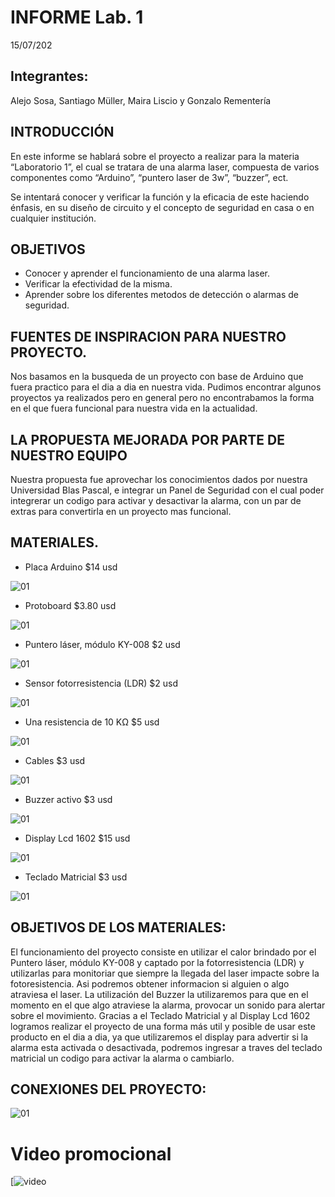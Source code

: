 # INFORME Lab. 1	
15/07/202

## Integrantes: 
Alejo Sosa, Santiago Müller, Maira Liscio y Gonzalo Rementería 

## INTRODUCCIÓN

En este informe se hablará sobre el proyecto a realizar para la materia “Laboratorio 1”, el cual se tratara de una alarma laser, compuesta de varios componentes como “Arduino”, “puntero laser de 3w”, “buzzer”, ect.

Se intentará conocer y verificar la función y la eficacia de este haciendo énfasis, en  su  diseño  de  circuito  y  el concepto de seguridad en casa o en cualquier institución.


## OBJETIVOS	
* Conocer y aprender el funcionamiento de una alarma laser.
* Verificar la efectividad de la misma.
* Aprender sobre los diferentes metodos de detección o alarmas de seguridad.	 	

## FUENTES DE INSPIRACION PARA NUESTRO PROYECTO.
Nos basamos en la busqueda de un proyecto con base de Arduino que fuera practico para el dia a dia en nuestra vida. 
Pudimos encontrar algunos proyectos ya realizados pero en general pero no encontrabamos la forma en el que fuera funcional para nuestra vida en la actualidad.

## LA PROPUESTA MEJORADA POR PARTE DE NUESTRO EQUIPO	
Nuestra propuesta fue aprovechar los conocimientos dados por nuestra Universidad Blas Pascal, e integrar un Panel de Seguridad con el cual poder integrerar un codigo para activar y desactivar la alarma, con un par de extras para convertirla en un proyecto mas funcional.

## MATERIALES.

* Placa Arduino  $14 usd

![01](Imagenes/Imagen1.png)
* Protoboard $3.80 usd

![01](Imagenes/Imagen2.png)
* Puntero láser, módulo KY-008 $2 usd
 
 ![01](Imagenes/Imagen3.png)
* Sensor fotorresistencia (LDR) $2 usd
 
 ![01](Imagenes/Imagen4.png)
* Una resistencia de 10 KΩ   $5 usd

![01](Imagenes/Imagen5.png)
* Cables  $3 usd

![01](Imagenes/Imagen6.png) 
* Buzzer activo $3 usd 

![01](Imagenes/Imagen7.png) 
* Display Lcd 1602 $15 usd

![01](Imagenes/Imagen8.png) 
* Teclado Matricial $3 usd

![01](Imagenes/Imagen9.png) 
## OBJETIVOS DE LOS MATERIALES:

El funcionamiento del proyecto consiste en utilizar el calor brindado por el Puntero láser, módulo KY-008 y captado por la  fotorresistencia (LDR) y utilizarlas para monitoriar que siempre la llegada del laser impacte sobre la fotoresistencia. Asi podremos obtener informacion si alguien o algo atraviesa el laser.
La utilización del Buzzer la utilizaremos para que en el momento en el que algo atraviese la alarma, provocar un sonido para alertar sobre el movimiento.
Gracias a el Teclado Matricial y al Display Lcd 1602 logramos realizar el proyecto de una forma más util y posible de usar este producto en el dia a dia, ya que utilizaremos el display para advertir si la alarma esta activada o desactivada, podremos ingresar a traves del teclado matricial un codigo para activar la alarma o cambiarlo.

## CONEXIONES DEL PROYECTO: 	

![01](Imagenes/Imagen10.png)


# Video promocional

[![video](https://youtu.be/zBO5wv_iBjw)
